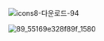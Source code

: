 
![icons8-다운로드-94](https://user-images.githubusercontent.com/110071838/215423455-1106df03-5dfd-408b-bcb5-8f8c3d65c69b.png)


![89_55169e328f89f_1580](https://user-images.githubusercontent.com/110071838/215959012-5e34d056-4f96-4fc0-9ac8-baa3e75ee55f.jpg)
